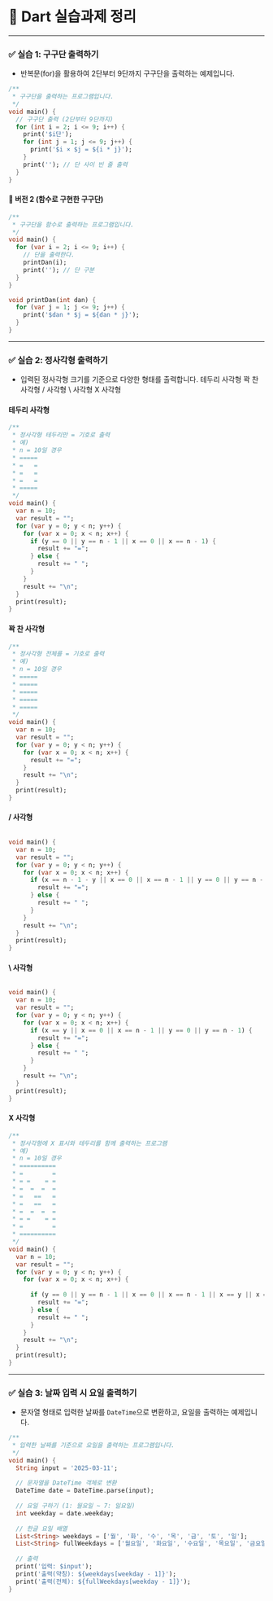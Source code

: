 # 📘 Dart 실습과제 정리

---

### ✅ 실습 1: 구구단 출력하기

- 반복문(for)을 활용하여 2단부터 9단까지 구구단을 출력하는 예제입니다.

```dart
/**
 * 구구단을 출력하는 프로그램입니다.
 */
void main() {
  // 구구단 출력 (2단부터 9단까지)
  for (int i = 2; i <= 9; i++) {
    print('$i단');
    for (int j = 1; j <= 9; j++) {
      print('$i × $j = ${i * j}');
    }
    print(''); // 단 사이 빈 줄 출력
  }
}
```

#### 📎 버전 2 (함수로 구현한 구구단)

```dart
/**
 * 구구단을 함수로 출력하는 프로그램입니다.
 */
void main() {
  for (var i = 2; i <= 9; i++) {
    // 단을 출력한다.
    printDan(i);
    print(''); // 단 구분
  }
}

void printDan(int dan) {
  for (var j = 1; j <= 9; j++) {
    print('$dan * $j = ${dan * j}');
  }
}
```

---

### ✅ 실습 2: 정사각형 출력하기

- 입력된 정사각형 크기를 기준으로 다양한 형태를 출력합니다.
   테두리 사각형
   꽉 찬 사각형
   / 사각형
   \ 사각형
   X 사각형

####  테두리 사각형

```dart
/**
 * 정사각형 테두리만 = 기호로 출력
 * 예)
 * n = 10일 경우
 * =====
 * =   =
 * =   =
 * =   =
 * =====
 */
void main() {
  var n = 10;
  var result = "";
  for (var y = 0; y < n; y++) {
    for (var x = 0; x < n; x++) {
      if (y == 0 || y == n - 1 || x == 0 || x == n - 1) {
        result += "=";
      } else {
        result += " ";
      }
    }
    result += "\n";
  }
  print(result);
}
```

####  꽉 찬 사각형

```dart
/**
 * 정사각형 전체를 = 기호로 출력
 * 예)
 * n = 10일 경우
 * =====
 * =====
 * =====
 * =====
 * =====
 */
void main() {
  var n = 10;
  var result = "";
  for (var y = 0; y < n; y++) {
    for (var x = 0; x < n; x++) {
      result += "=";
    }
    result += "\n";
  }
  print(result);
}
```

####  / 사각형

```dart

void main() {
  var n = 10;
  var result = "";
  for (var y = 0; y < n; y++) {
    for (var x = 0; x < n; x++) {
      if (x == n - 1 - y || x == 0 || x == n - 1 || y == 0 || y == n - 1) {
        result += "=";
      } else {
        result += " ";
      }
    }
    result += "\n";
  }
  print(result);
}
```

####  \ 사각형

```dart

void main() {
  var n = 10;
  var result = "";
  for (var y = 0; y < n; y++) {
    for (var x = 0; x < n; x++) {
      if (x == y || x == 0 || x == n - 1 || y == 0 || y == n - 1) {
        result += "=";
      } else {
        result += " ";
      }
    }
    result += "\n";
  }
  print(result);
}

```

####  X 사각형

```dart
/**
 * 정사각형에 X 표시와 테두리를 함께 출력하는 프로그램
 * 예)
 * n = 10일 경우
 * ==========
 * =        =
 * = =    = =
 * =  =  =  =
 * =   ==   =
 * =   ==   =
 * =  =  =  =
 * = =    = =
 * =        =
 * ==========
 */
void main() {
  var n = 10;
  var result = "";
  for (var y = 0; y < n; y++) {
    for (var x = 0; x < n; x++) {
      
      if (y == 0 || y == n - 1 || x == 0 || x == n - 1 || x == y || x == n - 1 - y) {
        result += "=";
      } else {
        result += " ";
      }
    }
    result += "\n";
  }
  print(result);
}
```

---

### ✅ 실습 3: 날짜 입력 시 요일 출력하기

- 문자열 형태로 입력한 날짜를 `DateTime`으로 변환하고, 요일을 출력하는 예제입니다.

```dart
/**
 * 입력한 날짜를 기준으로 요일을 출력하는 프로그램입니다.
 */
void main() {
  String input = '2025-03-11';
  
  // 문자열을 DateTime 객체로 변환
  DateTime date = DateTime.parse(input);
  
  // 요일 구하기 (1: 월요일 ~ 7: 일요일)
  int weekday = date.weekday;
  
  // 한글 요일 배열
  List<String> weekdays = ['월', '화', '수', '목', '금', '토', '일'];
  List<String> fullWeekdays = ['월요일', '화요일', '수요일', '목요일', '금요일', '토요일', '일요일'];
  
  // 출력
  print('입력: $input');
  print('출력(약칭): ${weekdays[weekday - 1]}');
  print('출력(전체): ${fullWeekdays[weekday - 1]}');
}
```



